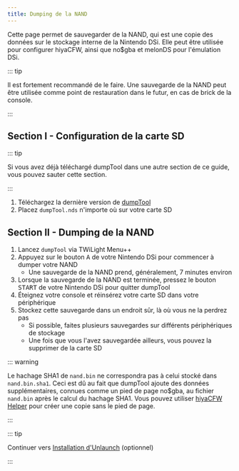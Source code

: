 ```yaml
---
title: Dumping de la NAND
---
```


Cette page permet de sauvegarder de la NAND, qui est une copie des données sur le stockage interne de la Nintendo DSi. Elle peut être utilisée pour configurer hiyaCFW, ainsi que no$gba et melonDS pour l'émulation DSi.

::: tip

Il est fortement recommandé de le faire. Une sauvegarde de la NAND peut être utilisée comme point de restauration dans le futur, en cas de brick de la console.

:::

## Section I - Configuration de la carte SD

::: tip

Si vous avez déjà téléchargé dumpTool dans une autre section de ce guide, vous pouvez sauter cette section.

:::

1. Téléchargez la dernière version de [dumpTool](https://github.com/zoogie/dumpTool/releases/latest/download/dumpTool.nds)
1. Placez `dumpTool.nds` n'importe où sur votre carte SD


## Section II - Dumping de la NAND

1. Lancez `dumpTool` via TWiLight Menu++
1. Appuyez sur le bouton <kbd class="face">A</kbd> de votre Nintendo DSi pour commencer à dumper votre NAND
   - Une sauvegarde de la NAND prend, généralement, 7 minutes environ
1. Lorsque la sauvegarde de la NAND est terminée, pressez le bouton <kbd>START</kbd> de votre Nintendo DSi pour quitter dumpTool
1. Éteignez votre console et réinsérez votre carte SD dans votre périphérique
1. Stockez cette sauvegarde dans un endroit sûr, là où vous ne la perdrez pas
   - Si possible, faites plusieurs sauvegardes sur différents périphériques de stockage
   - Une fois que vous l'avez sauvegardée ailleurs, vous pouvez la supprimer de la carte SD

::: warning

Le hachage SHA1 de `nand.bin` ne correspondra pas à celui stocké dans `nand.bin.sha1`. Ceci est dû au fait que dumpTool ajoute des données supplémentaires, connues comme un pied de page no$gba, au fichier `nand.bin` après le calcul du hachage SHA1. Vous pouvez utiliser [hiyaCFW Helper](https://github.com/mondul/HiyaCFW-Helper/releases) pour créer une copie sans le pied de page.

:::

::: tip

Continuer vers [Installation d'Unlaunch](installing-unlaunch.html) (optionnel)

:::
